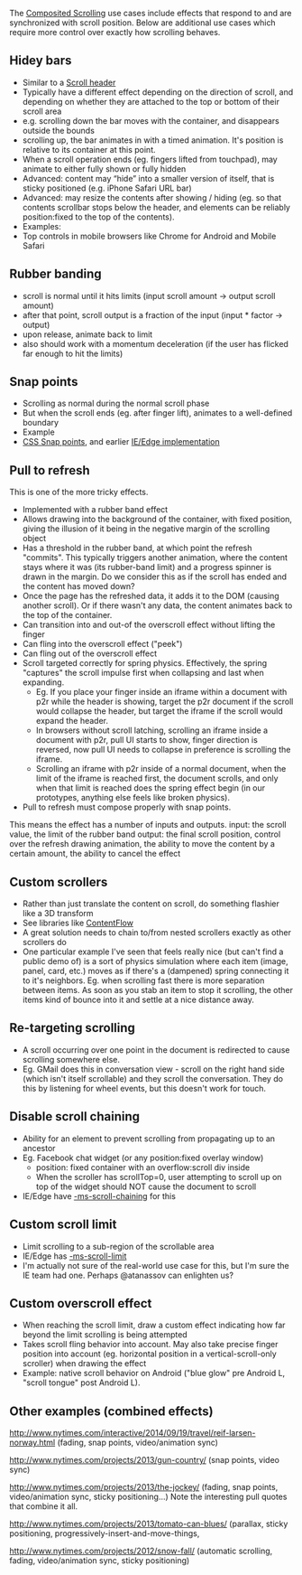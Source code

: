 
The [Composited Scrolling](https://github.com/w3c/css-houdini-drafts/blob/master/composited-scrolling-and-animation/UseCases.md]) use cases include effects that respond to and are synchronized with scroll position.  Below are additional use cases which require more control over exactly how scrolling behaves.

Hidey bars
----
- Similar to a [Scroll header](https://github.com/w3c/css-houdini-drafts/blob/master/composited-scrolling-and-animation/UseCases.md#scroll-header) 
- Typically have a different effect depending on the direction of scroll, and depending on whether they are attached to the top or bottom of their scroll area
 - e.g. scrolling down the bar moves with the container, and disappears outside the bounds
- scrolling up, the bar animates in with a timed animation. It's position is relative to its container at this point.
- When a scroll operation ends (eg. fingers lifted from touchpad), may animate to either fully shown or fully hidden
- Advanced: content may “hide” into a smaller version of itself, that is sticky positioned (e.g. iPhone Safari URL bar)
- Advanced: may resize the contents after showing / hiding (eg. so that contents scrollbar stops below the header, and elements can be reliably position:fixed to the top of the contents). 
- Examples:
 - Top controls in mobile browsers like Chrome for Android and Mobile Safari

Rubber banding
----
- scroll is normal until it hits limits (input scroll amount -> output scroll amount)
- after that point, scroll output is a fraction of the input (input * factor -> output)
- upon release, animate back to limit
- also should work with a momentum deceleration (if the user has flicked far enough to hit the limits)

Snap points
----
- Scrolling as normal during the normal scroll phase
- But when the scroll ends (eg. after finger lift), animates to a well-defined boundary 
- Example
 - [CSS Snap points](https://drafts.csswg.org/css-snappoints/), and earlier [IE/Edge implementation](https://msdn.microsoft.com/en-us/library/windows/apps/hh466031.aspx)

Pull to refresh
----
This is one of the more tricky effects.

- Implemented with a rubber band effect
- Allows drawing into the background of the container, with fixed position, giving the illusion of it being in the negative margin of the scrolling object
- Has a threshold in the rubber band, at which point the refresh "commits". This typically triggers another animation, where the content stays where it was (its rubber-band limit) and a progress spinner is drawn in the margin. Do we consider this as if the scroll has ended and the content has moved down?
- Once the page has the refreshed data, it adds it to the DOM (causing another scroll). Or if there wasn't any data, the content animates back to the top of the container.
- Can transition into and out-of the overscroll effect without lifting the finger
- Can fling into the overscroll effect ("peek")
- Can fling out of the overscroll effect
- Scroll targeted correctly for spring physics.  Effectively, the spring "captures" the scroll impulse first when collapsing and last when expanding. 
  - Eg. If you place your finger inside an iframe within a document with p2r while the header is showing, target the p2r document if the scroll would collapse the header, but target the iframe if the scroll would expand the header.
  - In browsers without scroll latching, scrolling an iframe inside a document with p2r, pull UI starts to show, finger direction is reversed, now pull UI needs to collapse in preference is scrolling the iframe.  
  - Scrolling an iframe with p2r inside of a normal document, when the limit of the iframe is reached first, the document scrolls, and only when that limit is reached does the spring effect begin (in our prototypes, anything else feels like broken physics).
- Pull to refresh must compose properly with snap points.

This means the effect has a number of inputs and outputs.
input: the scroll value, the limit of the rubber band
output: the final scroll position, control over the refresh drawing animation, the ability to move the content by a certain amount, the ability to cancel the effect

Custom scrollers
-----
- Rather than just translate the content on scroll, do something flashier like a 3D transform
- See libraries like [ContentFlow](http://www.jacksasylum.eu/ContentFlow/) 
- A great solution needs to chain to/from nested scrollers exactly as other scrollers do
- One particular example I've seen that feels really nice (but can't find a public demo of) is a sort of physics simulation where each item (image, panel, card, etc.) moves as if there's a (dampened) spring connecting it to it's neighbors.  Eg. when scrolling fast there is more separation between items.  As soon as you stab an item to stop it scrolling, the other items kind of bounce into it and settle at a nice distance away.

Re-targeting scrolling
-----
- A scroll occurring over one point in the document is redirected to cause scrolling somewhere else.
- Eg. GMail does this in conversation view - scroll on the right hand side (which isn't itself scrollable) and they scroll the conversation.  They do this by listening for wheel events, but this doesn't work for touch.
 
Disable scroll chaining
-----
- Ability for an element to prevent scrolling from propagating up to an ancestor
- Eg. Facebook chat widget (or any position:fixed overlay window)
  - position: fixed container with an overflow:scroll div inside
  - When the scroller has scrollTop=0, user attempting to scroll up on top of the widget should NOT cause the document to scroll
- IE/Edge have [-ms-scroll-chaining](https://msdn.microsoft.com/en-us/library/windows/apps/hh466007.aspx) for this

Custom scroll limit
-----
- Limit scrolling to a sub-region of the scrollable area
- IE/Edge has [-ms-scroll-limit](https://msdn.microsoft.com/en-us/library/jj127336(v=vs.85).aspx)
- I'm actually not sure of the real-world use case for this, but I'm sure the IE team had one.  Perhaps @atanassov can enlighten us?

Custom overscroll effect
-----
- When reaching the scroll limit, draw a custom effect indicating how far beyond the limit scrolling is being attempted
- Takes scroll fling behavior into account.  May also take precise finger position into account (eg. horizontal position in a vertical-scroll-only scroller) when drawing the effect
- Example: native scroll behavior on Android ("blue glow" pre Android L, "scroll tongue" post Android L).

Other examples (combined effects)
----
http://www.nytimes.com/interactive/2014/09/19/travel/reif-larsen-norway.html
(fading, snap points, video/animation sync)

http://www.nytimes.com/projects/2013/gun-country/
(snap points, video sync)

http://www.nytimes.com/projects/2013/the-jockey/
(fading, snap points, video/animation sync, sticky positioning...)
Note the interesting pull quotes that combine it all.

http://www.nytimes.com/projects/2013/tomato-can-blues/
(parallax, sticky positioning, progressively-insert-and-move-things, 

http://www.nytimes.com/projects/2012/snow-fall/
(automatic scrolling, fading, video/animation sync, sticky positioning)

